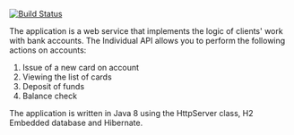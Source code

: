 [![Build Status](https://travis-ci.org/natawik/bankApi.svg?branch=main)](https://travis-ci.org/natawik/bankApi)

The application is a web service that implements the logic of clients' work with bank accounts.
The Individual API allows you to perform the following actions on accounts:
1) Issue of a new card on account
2) Viewing the list of cards
3) Deposit of funds
4) Balance check

The application is written in Java 8 using the HttpServer class, H2 Embedded database and Hibernate.
